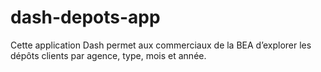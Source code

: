 # dash-depots-app
Cette application Dash permet aux commerciaux de la BEA d’explorer les dépôts clients par agence, type, mois et année.
